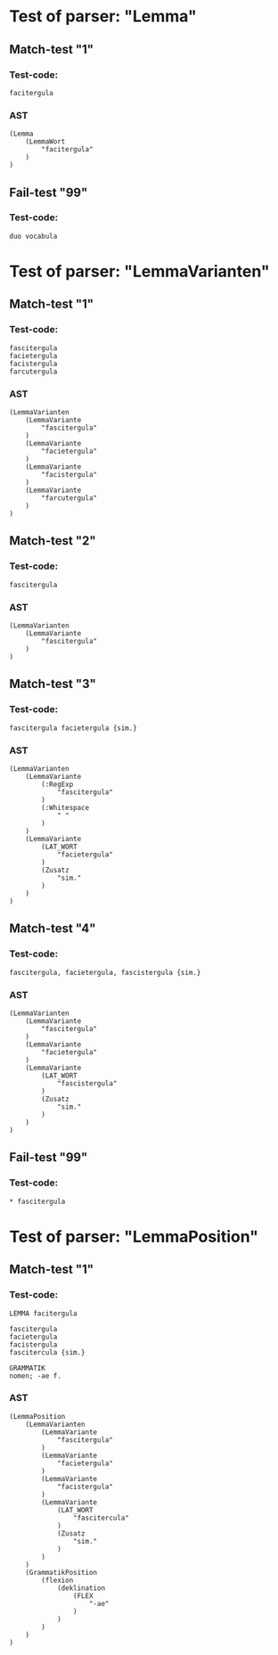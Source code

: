 

Test of parser: "Lemma"
=======================


Match-test "1"
--------------

### Test-code:
    facitergula

### AST
    (Lemma
        (LemmaWort
            "facitergula"
        )
    )

Fail-test "99"
--------------

### Test-code:
    duo vocabula


Test of parser: "LemmaVarianten"
================================


Match-test "1"
--------------

### Test-code:
    fascitergula
    facietergula
    facistergula
    farcutergula

### AST
    (LemmaVarianten
        (LemmaVariante
            "fascitergula"
        )
        (LemmaVariante
            "facietergula"
        )
        (LemmaVariante
            "facistergula"
        )
        (LemmaVariante
            "farcutergula"
        )
    )

Match-test "2"
--------------

### Test-code:
    fascitergula

### AST
    (LemmaVarianten
        (LemmaVariante
            "fascitergula"
        )
    )

Match-test "3"
--------------

### Test-code:
    fascitergula facietergula {sim.}

### AST
    (LemmaVarianten
        (LemmaVariante
            (:RegExp
                "fascitergula"
            )
            (:Whitespace
                " "
            )
        )
        (LemmaVariante
            (LAT_WORT
                "facietergula"
            )
            (Zusatz
                "sim."
            )
        )
    )

Match-test "4"
--------------

### Test-code:
    fascitergula, facietergula, fascistergula {sim.}

### AST
    (LemmaVarianten
        (LemmaVariante
            "fascitergula"
        )
        (LemmaVariante
            "facietergula"
        )
        (LemmaVariante
            (LAT_WORT
                "fascistergula"
            )
            (Zusatz
                "sim."
            )
        )
    )

Fail-test "99"
--------------

### Test-code:
    * fascitergula


Test of parser: "LemmaPosition"
===============================


Match-test "1"
--------------

### Test-code:
    LEMMA facitergula
    
    fascitergula
    facietergula
    facistergula
    fascitercula {sim.}
    
    GRAMMATIK
    nomen; -ae f.

### AST
    (LemmaPosition
        (LemmaVarianten
            (LemmaVariante
                "fascitergula"
            )
            (LemmaVariante
                "facietergula"
            )
            (LemmaVariante
                "facistergula"
            )
            (LemmaVariante
                (LAT_WORT
                    "fascitercula"
                )
                (Zusatz
                    "sim."
                )
            )
        )
        (GrammatikPosition
            (flexion
                (deklination
                    (FLEX
                        "-ae"
                    )
                )
            )
        )
    )